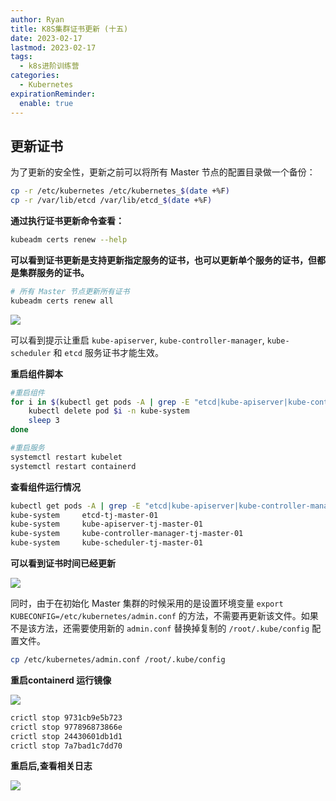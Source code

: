 ```yaml
---
author: Ryan
title: K8S集群证书更新 (十五)
date: 2023-02-17
lastmod: 2023-02-17
tags:
  - k8s进阶训练营
categories:
  - Kubernetes
expirationReminder:
  enable: true
---
```



## 更新证书

为了更新的安全性，更新之前可以将所有 Master 节点的配置目录做一个备份：

```bash
cp -r /etc/kubernetes /etc/kubernetes_$(date +%F)
cp -r /var/lib/etcd /var/lib/etcd_$(date +%F)
```



**通过执行证书更新命令查看：**

```bash
kubeadm certs renew --help
```



**可以看到证书更新是支持更新指定服务的证书，也可以更新单个服务的证书，但都是集群服务的证书。**

```bash
# 所有 Master 节点更新所有证书
kubeadm certs renew all
```

![](http://cdn1.ryanxin.live/824941-20221010172857637-35455519.png)

可以看到提示让重启 `kube-apiserver`, `kube-controller-manager`, `kube-scheduler` 和 `etcd` 服务证书才能生效。



**重启组件脚本**

```bash
#重启组件
for i in $(kubectl get pods -A | grep -E "etcd|kube-apiserver|kube-controller-manager|kube-scheduler" | awk '{print $2}');do
    kubectl delete pod $i -n kube-system
    sleep 3
done

#重启服务
systemctl restart kubelet
systemctl restart containerd
```



**查看组件运行情况**

```bash
kubectl get pods -A | grep -E "etcd|kube-apiserver|kube-controller-manager|kube-scheduler"
kube-system     etcd-tj-master-01                                             1/1     Running   32         15m
kube-system     kube-apiserver-tj-master-01                                   1/1     Running   39         15m
kube-system     kube-controller-manager-tj-master-01                          1/1     Running   163        15m
kube-system     kube-scheduler-tj-master-01   
```



**可以看到证书时间已经更新**

![](http://cdn1.ryanxin.live/1684504977403-0ce1a21d-265c-40b2-9d22-465fafc66a5a.png)



同时，由于在初始化 Master 集群的时候采用的是设置环境变量 `export KUBECONFIG=/etc/kubernetes/admin.conf` 的方法，不需要再更新该文件。如果不是该方法，还需要使用新的 `admin.conf` 替换掉复制的 `/root/.kube/config` 配置文件。



```sh
cp /etc/kubernetes/admin.conf /root/.kube/config
```





**重启containerd 运行镜像**

![](http://cdn1.ryanxin.live/image-20230515164716199.png)

```bash
crictl stop 9731cb9e5b723
crictl stop 977896873866e
crictl stop 24430601db1d1
crictl stop 7a7bad1c7dd70
```



**重启后,查看相关日志**



![](http://cdn1.ryanxin.live/image-20230515164818560.png)



